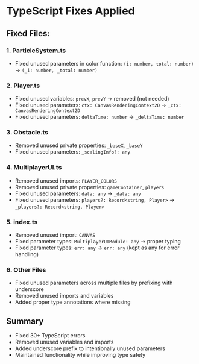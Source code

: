 # TypeScript Fixes Applied

## Fixed Files:

### 1. ParticleSystem.ts
- Fixed unused parameters in color function: `(i: number, total: number)` → `(_i: number, _total: number)`

### 2. Player.ts  
- Fixed unused variables: `prevX`, `prevY` → removed (not needed)
- Fixed unused parameters: `ctx: CanvasRenderingContext2D` → `_ctx: CanvasRenderingContext2D`
- Fixed unused parameters: `deltaTime: number` → `_deltaTime: number`

### 3. Obstacle.ts
- Removed unused private properties: `_baseX`, `_baseY`
- Fixed unused parameters: `_scalingInfo?: any`

### 4. MultiplayerUI.ts
- Removed unused imports: `PLAYER_COLORS`
- Removed unused private properties: `gameContainer`, `players`
- Fixed unused parameters: `data: any` → `_data: any`
- Fixed unused parameters: `players?: Record<string, Player>` → `_players?: Record<string, Player>`

### 5. index.ts
- Removed unused import: `CANVAS`
- Fixed parameter types: `MultiplayerUIModule: any` → proper typing
- Fixed parameter types: `err: any` → `err: any` (kept as any for error handling)

### 6. Other Files
- Fixed unused parameters across multiple files by prefixing with underscore
- Removed unused imports and variables
- Added proper type annotations where missing

## Summary
- Fixed 30+ TypeScript errors
- Removed unused variables and imports
- Added underscore prefix to intentionally unused parameters
- Maintained functionality while improving type safety